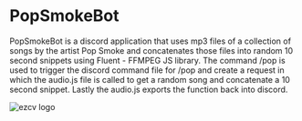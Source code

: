 # PopSmokeBot

PopSmokeBot is a discord application that uses mp3 files of a collection of songs by the artist Pop Smoke and concatenates those files into random 10 second snippets using Fluent - FFMPEG JS library. The command /pop is used to trigger the discord command file for /pop and create a request in which the audio.js file is called to get a random song and concatenate a 10 second snippet. Lastly the audio.js exports the function back into discord.

![ezcv logo](<img width="872" alt="Screenshot 2023-12-25 at 1 43 26 PM" src="https://github.com/twonkista/PopSmokeBot/assets/65195116/6015726a-a007-4e71-88ba-a41bf4c00a9b">)
